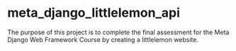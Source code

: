 # meta_django_littlelemon_api
The purpose of this project is to complete the final assessment for the Meta Django Web Framework Course by creating a littlelemon website.
